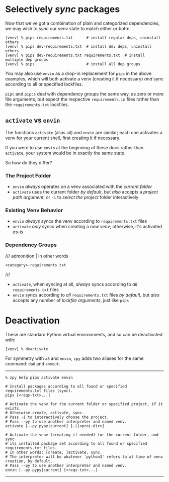 # Selectively *sync* packages

Now that we've got a combination of plain
and categorized dependencies,
we may wish to *sync* our venv state to match
either or both:

```console
[venv] % pips requirements.txt      # install regular deps, uninstall others
[venv] % pips dev-requirements.txt  # install dev deps, uninstall others
[venv] % pips dev-requirements.txt requirements.txt  # install multiple dep groups
[venv] % pips                       # install all dep groups
```

You may also use `envin` as a drop-in replacement for `pips` in the above examples,
which will both activate a venv (creating it if necessary)
*and* sync according to all or specified lockfiles.

`pipc` and `pipcs` deal with dependency groups the same way,
as zero or more file arguments,
but expect the respective `requirements.in` files
rather than the `requirements.txt` lockfiles.

## `activate` vs `envin`

The functions `activate` (alias `a8`) and `envin`
are similar; each one activates a venv for your current shell,
first creating it if necessary.

If you were to use `envin` at the beginning of these docs rather than `activate`,
your system would be in exactly the same state.

So how do they differ?

### The Project Folder

- `envin` *always* operates on a venv associated with the *current folder*
- `activate` uses the current folder *by default*,
  but *also* accepts a *project path argument*,
  or `-i` to *select the project* folder interactively

### Existing Venv Behavior

- `envin` *always* syncs the venv according to `requirements.txt` files
- `activate` *only* syncs when creating a *new venv*;
  otherwise, it's activated *as-is*

### Dependency Groups

/// admonition | In other words

`<category>-requirements.txt`

///

- `activate`, when syncing at all, *always* syncs according to *all* `requirements.txt` files
- `envin` syncs according to *all* `requirements.txt` files *by default*,
  but *also* accepts any number of *lockfile arguments*, just like `pips`

# Deactivation

These are standard Python virtual environments,
and so can be deactivated with:

```console
[venv] % deactivate
```

For symmetry with `a8` and `envin`, `zpy` adds two aliases for the same command:
`da8` and `envout`.

---

```console
% zpy help pips activate envin
```
```shell
# Install packages according to all found or specified requirements.txt files (sync).
pips [<reqs-txt>...]

# Activate the venv for the current folder or specified project, if it exists.
# Otherwise create, activate, sync.
# Pass -i to interactively choose the project.
# Pass --py to use another interpreter and named venv.
activate [--py pypy|current] [-i|<proj-dir>]

# Activate the venv (creating if needed) for the current folder, and sync
# its installed package set according to all found or specified requirements.txt files.
# In other words: [create, ]activate, sync.
# The interpreter will be whatever 'python3' refers to at time of venv creation, by default.
# Pass --py to use another interpreter and named venv.
envin [--py pypy|current] [<reqs-txt>...]
```

---
